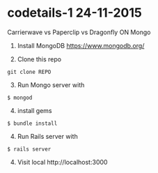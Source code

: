 # codetails-1 24-11-2015
Carrierwave vs Paperclip vs Dragonfly ON Mongo

1. Install MongoDB https://www.mongodb.org/

2. Clone this repo
  ```
  git clone REPO
  ```

3. Run Mongo server with 
  ```
  $ mongod
  ```

4. install gems
  ```
  $ bundle install
  ```

4. Run Rails server with
  ```
  $ rails server
  ```

4. Visit local
  http://localhost:3000